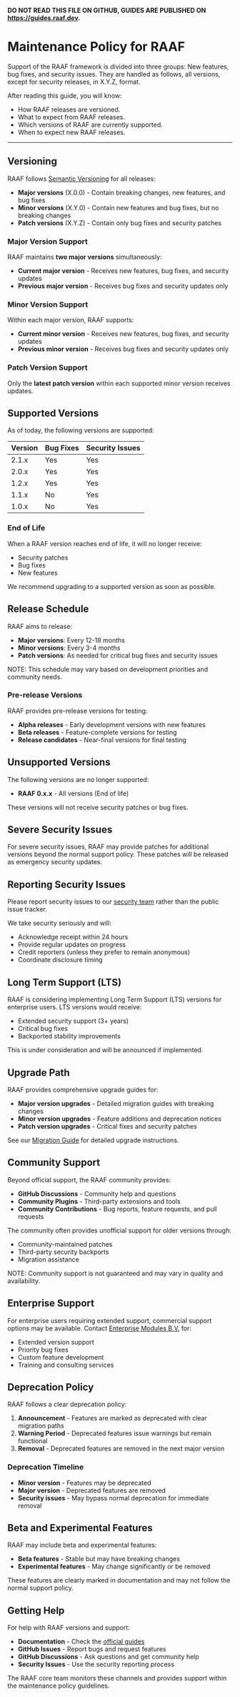 **DO NOT READ THIS FILE ON GITHUB, GUIDES ARE PUBLISHED ON <https://guides.raaf.dev>.**

Maintenance Policy for RAAF
===========================

Support of the RAAF framework is divided into three groups: New features, bug fixes, and security issues. They are handled as follows, all versions, except for security releases, in X.Y.Z, format.

After reading this guide, you will know:

* How RAAF releases are versioned.
* What to expect from RAAF releases.
* Which versions of RAAF are currently supported.
* When to expect new RAAF releases.

--------------------------------------------------------------------------------

Versioning
----------

RAAF follows [Semantic Versioning](https://semver.org/) for all releases:

* **Major versions** (X.0.0) - Contain breaking changes, new features, and bug fixes
* **Minor versions** (X.Y.0) - Contain new features and bug fixes, but no breaking changes
* **Patch versions** (X.Y.Z) - Contain only bug fixes and security patches

### Major Version Support

RAAF maintains **two major versions** simultaneously:

* **Current major version** - Receives new features, bug fixes, and security updates
* **Previous major version** - Receives bug fixes and security updates only

### Minor Version Support

Within each major version, RAAF supports:

* **Current minor version** - Receives new features, bug fixes, and security updates
* **Previous minor version** - Receives bug fixes and security updates only

### Patch Version Support

Only the **latest patch version** within each supported minor version receives updates.

Supported Versions
------------------

As of today, the following versions are supported:

| Version | Bug Fixes | Security Issues |
| ------- | --------- | --------------- |
| 2.1.x   | Yes       | Yes             |
| 2.0.x   | Yes       | Yes             |
| 1.2.x   | Yes       | Yes             |
| 1.1.x   | No        | Yes             |
| 1.0.x   | No        | Yes             |

### End of Life

When a RAAF version reaches end of life, it will no longer receive:

* Security patches
* Bug fixes
* New features

We recommend upgrading to a supported version as soon as possible.

Release Schedule
----------------

RAAF aims to release:

* **Major versions**: Every 12-18 months
* **Minor versions**: Every 3-4 months
* **Patch versions**: As needed for critical bug fixes and security issues

NOTE: This schedule may vary based on development priorities and community needs.

### Pre-release Versions

RAAF provides pre-release versions for testing:

* **Alpha releases** - Early development versions with new features
* **Beta releases** - Feature-complete versions for testing
* **Release candidates** - Near-final versions for final testing

Unsupported Versions
--------------------

The following versions are no longer supported:

* **RAAF 0.x.x** - All versions (End of life)

These versions will not receive security patches or bug fixes.

Severe Security Issues
----------------------

For severe security issues, RAAF may provide patches for additional versions beyond the normal support policy. These patches will be released as emergency security updates.

Reporting Security Issues
-------------------------

Please report security issues to our [security team](https://github.com/raaf-ai/raaf/security/advisories/new) rather than the public issue tracker.

We take security seriously and will:

* Acknowledge receipt within 24 hours
* Provide regular updates on progress
* Credit reporters (unless they prefer to remain anonymous)
* Coordinate disclosure timing

Long Term Support (LTS)
-----------------------

RAAF is considering implementing Long Term Support (LTS) versions for enterprise users. LTS versions would receive:

* Extended security support (3+ years)
* Critical bug fixes
* Backported stability improvements

This is under consideration and will be announced if implemented.

Upgrade Path
------------

RAAF provides comprehensive upgrade guides for:

* **Major version upgrades** - Detailed migration guides with breaking changes
* **Minor version upgrades** - Feature additions and deprecation notices
* **Patch version upgrades** - Critical fixes and security patches

See our [Migration Guide](migration_guide.html) for detailed upgrade instructions.

Community Support
-----------------

Beyond official support, the RAAF community provides:

* **GitHub Discussions** - Community help and questions
* **Community Plugins** - Third-party extensions and tools
* **Community Contributions** - Bug reports, feature requests, and pull requests

The community often provides unofficial support for older versions through:

* Community-maintained patches
* Third-party security backports
* Migration assistance

NOTE: Community support is not guaranteed and may vary in quality and availability.

Enterprise Support
------------------

For enterprise users requiring extended support, commercial support options may be available. Contact [Enterprise Modules B.V.](mailto:support@enterprisemodules.com) for:

* Extended version support
* Priority bug fixes
* Custom feature development
* Training and consulting services

Deprecation Policy
------------------

RAAF follows a clear deprecation policy:

1. **Announcement** - Features are marked as deprecated with clear migration paths
2. **Warning Period** - Deprecated features issue warnings but remain functional
3. **Removal** - Deprecated features are removed in the next major version

### Deprecation Timeline

* **Minor version** - Features may be deprecated
* **Major version** - Deprecated features are removed
* **Security issues** - May bypass normal deprecation for immediate removal

Beta and Experimental Features
-------------------------------

RAAF may include beta and experimental features:

* **Beta features** - Stable but may have breaking changes
* **Experimental features** - May change significantly or be removed

These features are clearly marked in documentation and may not follow the normal support policy.

Getting Help
------------

For help with RAAF versions and support:

* **Documentation** - Check the [official guides](https://guides.raaf.dev)
* **GitHub Issues** - Report bugs and request features
* **GitHub Discussions** - Ask questions and get community help
* **Security Issues** - Use the security reporting process

The RAAF core team monitors these channels and provides support within the maintenance policy guidelines.